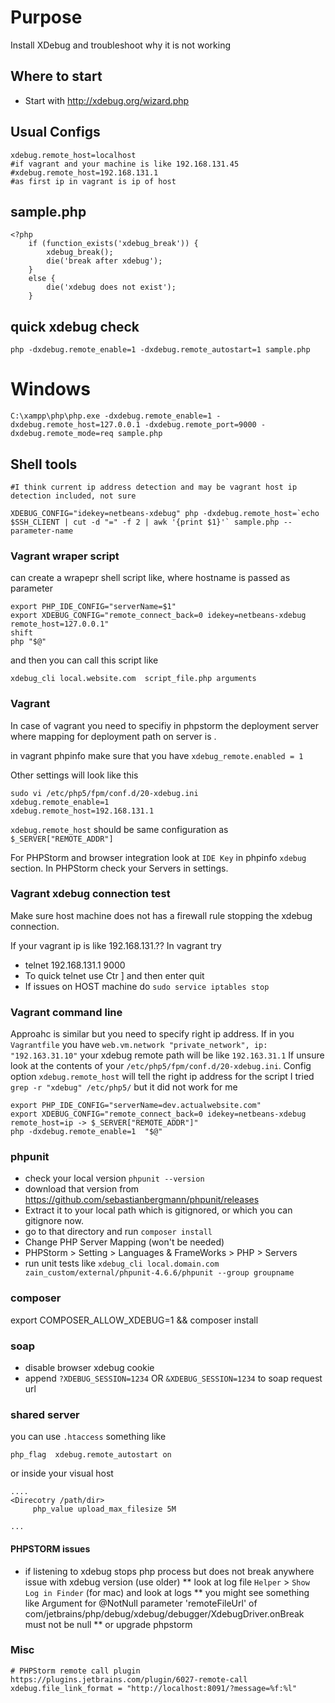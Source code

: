 # Purpose

Install XDebug and troubleshoot why it is not working

## Where to start

*  Start with http://xdebug.org/wizard.php

## Usual Configs
    
    xdebug.remote_host=localhost
    #if vagrant and your machine is like 192.168.131.45
    #xdebug.remote_host=192.168.131.1
    #as first ip in vagrant is ip of host

## sample.php

    <?php
        if (function_exists('xdebug_break')) {
            xdebug_break();
            die('break after xdebug');
        }
        else {
            die('xdebug does not exist');
        }


## quick xdebug check
    
    php -dxdebug.remote_enable=1 -dxdebug.remote_autostart=1 sample.php

# Windows

    C:\xampp\php\php.exe -dxdebug.remote_enable=1 -dxdebug.remote_host=127.0.0.1 -dxdebug.remote_port=9000 -dxdebug.remote_mode=req sample.php


## Shell tools

    #I think current ip address detection and may be vagrant host ip detection included, not sure
    
    XDEBUG_CONFIG="idekey=netbeans-xdebug" php -dxdebug.remote_host=`echo $SSH_CLIENT | cut -d "=" -f 2 | awk '{print $1}'` sample.php --parameter-name

### Vagrant wraper script
can create a wrapepr shell script like, where hostname is passed as parameter

    export PHP_IDE_CONFIG="serverName=$1"
    export XDEBUG_CONFIG="remote_connect_back=0 idekey=netbeans-xdebug remote_host=127.0.0.1"
    shift
    php "$@"

and then you can call this script like

    xdebug_cli local.website.com  script_file.php arguments


### Vagrant

In case of vagrant you need to specifiy in phpstorm the deployment server where mapping for deployment path on server is .

in vagrant phpinfo make sure that you have `xdebug_remote.enabled = 1`

Other settings will look like this


```
sudo vi /etc/php5/fpm/conf.d/20-xdebug.ini
xdebug.remote_enable=1
xdebug.remote_host=192.168.131.1
```
`xdebug.remote_host` should be same configuration as `$_SERVER["REMOTE_ADDR"]`

For PHPStorm and browser integration look at `IDE Key` in phpinfo `xdebug` section.
In PHPStorm check your Servers in settings.

### Vagrant xdebug connection test
Make sure host machine does not has a firewall rule stopping the xdebug connection.

If your vagrant ip is like 192.168.131.?? In vagrant try
* telnet 192.168.131.1 9000
* To quick telnet use Ctr ] and then enter quit
* If issues on HOST machine do `sudo service iptables stop`

### Vagrant command line 

Approahc is similar but you need to specify right ip address. 
If in you `Vagrantfile` you have `web.vm.network "private_network", ip: "192.163.31.10"`
your xdebug remote path will be like `192.163.31.1`
If unsure look at the contents of your `/etc/php5/fpm/conf.d/20-xdebug.ini`.
Config option `xdebug.remote_host` will tell the right ip address for the script
I tried `grep -r "xdebug" /etc/php5/` but it did not work for me
```
export PHP_IDE_CONFIG="serverName=dev.actualwebsite.com"
export XDEBUG_CONFIG="remote_connect_back=0 idekey=netbeans-xdebug remote_host=ip -> $_SERVER["REMOTE_ADDR"]"
php -dxdebug.remote_enable=1  "$@"
```

### phpunit

* check your local version `phpunit --version`
* download that version from https://github.com/sebastianbergmann/phpunit/releases
* Extract it to your local path which is gitignored, or which you can gitignore now.
* go to that directory and run `composer install`
* Change PHP Server Mapping (won't be needed)
* PHPStorm > Setting > Languages & FrameWorks > PHP > Servers
* run unit tests like `xdebug_cli local.domain.com zain_custom/external/phpunit-4.6.6/phpunit --group groupname`

### composer

export COMPOSER_ALLOW_XDEBUG=1 && composer install

### soap
* disable browser xdebug cookie
* append `?XDEBUG_SESSION=1234` OR `&XDEBUG_SESSION=1234` to soap request url

### shared server
you can use `.htaccess` something like
```
php_flag  xdebug.remote_autostart on
```

or inside your visual host 
```
....
<Direcotry /path/dir>
     php_value upload_max_filesize 5M

...
```
#### PHPSTORM issues
* if listening to xdebug stops php process but does not break anywhere issue with xdebug version (use older)
** look at log file `Helper` > `Show Log in Finder` (for mac) and look at logs
** you might see something like Argument for @NotNull parameter 'remoteFileUrl' of com/jetbrains/php/debug/xdebug/debugger/XdebugDriver.onBreak must not be null 
** or upgrade phpstorm


### Misc

    # PHPStorm remote call plugin https://plugins.jetbrains.com/plugin/6027-remote-call
    xdebug.file_link_format = "http://localhost:8091/?message=%f:%l"
